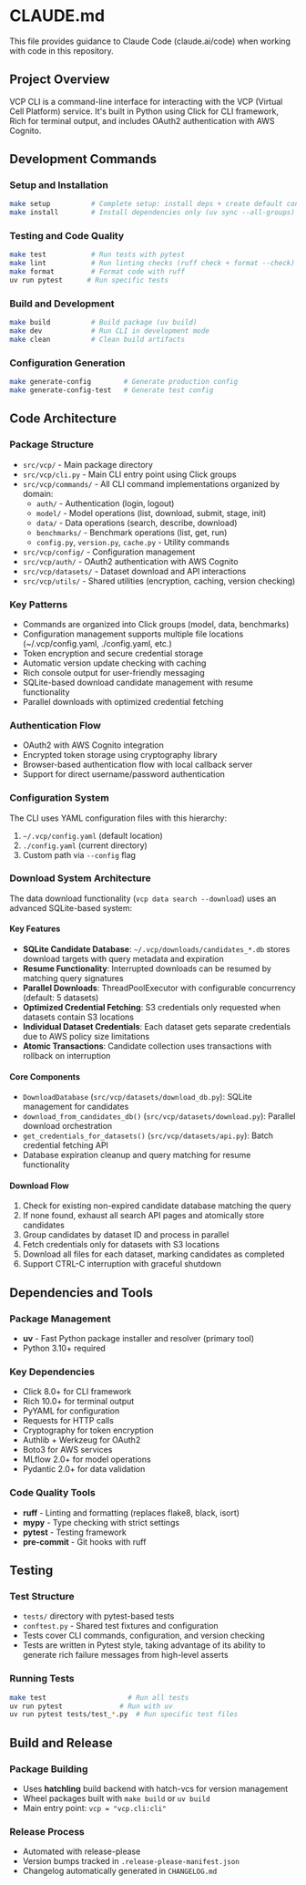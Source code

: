 # CLAUDE.md

This file provides guidance to Claude Code (claude.ai/code) when working with code in this repository.

## Project Overview

VCP CLI is a command-line interface for interacting with the VCP (Virtual Cell Platform) service. It's built in Python using Click for CLI framework, Rich for terminal output, and includes OAuth2 authentication with AWS Cognito.

## Development Commands

### Setup and Installation
```bash
make setup          # Complete setup: install deps + create default config
make install        # Install dependencies only (uv sync --all-groups)
```

### Testing and Code Quality
```bash
make test           # Run tests with pytest
make lint           # Run linting checks (ruff check + format --check)
make format         # Format code with ruff
uv run pytest      # Run specific tests
```

### Build and Development
```bash
make build          # Build package (uv build)
make dev            # Run CLI in development mode
make clean          # Clean build artifacts
```

### Configuration Generation
```bash
make generate-config        # Generate production config
make generate-config-test   # Generate test config
```

## Code Architecture

### Package Structure
- `src/vcp/` - Main package directory
- `src/vcp/cli.py` - Main CLI entry point using Click groups
- `src/vcp/commands/` - All CLI command implementations organized by domain:
  - `auth/` - Authentication (login, logout) 
  - `model/` - Model operations (list, download, submit, stage, init)
  - `data/` - Data operations (search, describe, download)
  - `benchmarks/` - Benchmark operations (list, get, run)
  - `config.py`, `version.py`, `cache.py` - Utility commands
- `src/vcp/config/` - Configuration management
- `src/vcp/auth/` - OAuth2 authentication with AWS Cognito
- `src/vcp/datasets/` - Dataset download and API interactions
- `src/vcp/utils/` - Shared utilities (encryption, caching, version checking)

### Key Patterns
- Commands are organized into Click groups (model, data, benchmarks)
- Configuration management supports multiple file locations (~/.vcp/config.yaml, ./config.yaml, etc.)
- Token encryption and secure credential storage
- Automatic version update checking with caching
- Rich console output for user-friendly messaging
- SQLite-based download candidate management with resume functionality
- Parallel downloads with optimized credential fetching

### Authentication Flow
- OAuth2 with AWS Cognito integration
- Encrypted token storage using cryptography library  
- Browser-based authentication flow with local callback server
- Support for direct username/password authentication

### Configuration System
The CLI uses YAML configuration files with this hierarchy:
1. `~/.vcp/config.yaml` (default location)
2. `./config.yaml` (current directory)
3. Custom path via `--config` flag

### Download System Architecture
The data download functionality (`vcp data search --download`) uses an advanced SQLite-based system:

#### Key Features
- **SQLite Candidate Database**: `~/.vcp/downloads/candidates_*.db` stores download targets with query metadata and expiration
- **Resume Functionality**: Interrupted downloads can be resumed by matching query signatures
- **Parallel Downloads**: ThreadPoolExecutor with configurable concurrency (default: 5 datasets)
- **Optimized Credential Fetching**: S3 credentials only requested when datasets contain S3 locations
- **Individual Dataset Credentials**: Each dataset gets separate credentials due to AWS policy size limitations
- **Atomic Transactions**: Candidate collection uses transactions with rollback on interruption

#### Core Components
- `DownloadDatabase` (`src/vcp/datasets/download_db.py`): SQLite management for candidates
- `download_from_candidates_db()` (`src/vcp/datasets/download.py`): Parallel download orchestration  
- `get_credentials_for_datasets()` (`src/vcp/datasets/api.py`): Batch credential fetching API
- Database expiration cleanup and query matching for resume functionality

#### Download Flow
1. Check for existing non-expired candidate database matching the query
2. If none found, exhaust all search API pages and atomically store candidates
3. Group candidates by dataset ID and process in parallel
4. Fetch credentials only for datasets with S3 locations
5. Download all files for each dataset, marking candidates as completed
6. Support CTRL-C interruption with graceful shutdown

## Dependencies and Tools

### Package Management
- **uv** - Fast Python package installer and resolver (primary tool)
- Python 3.10+ required

### Key Dependencies
- Click 8.0+ for CLI framework
- Rich 10.0+ for terminal output
- PyYAML for configuration
- Requests for HTTP calls
- Cryptography for token encryption
- Authlib + Werkzeug for OAuth2
- Boto3 for AWS services
- MLflow 2.0+ for model operations
- Pydantic 2.0+ for data validation

### Code Quality Tools
- **ruff** - Linting and formatting (replaces flake8, black, isort)
- **mypy** - Type checking with strict settings
- **pytest** - Testing framework
- **pre-commit** - Git hooks with ruff

## Testing

### Test Structure
- `tests/` directory with pytest-based tests
- `conftest.py` - Shared test fixtures and configuration
- Tests cover CLI commands, configuration, and version checking
- Tests are written in Pytest style, taking advantage of its ability to
  generate rich failure messages from high-level asserts

### Running Tests

```bash
make test                    # Run all tests
uv run pytest              # Run with uv
uv run pytest tests/test_*.py  # Run specific test files
```

## Build and Release

### Package Building
- Uses **hatchling** build backend with hatch-vcs for version management
- Wheel packages built with `make build` or `uv build`
- Main entry point: `vcp = "vcp.cli:cli"`

### Release Process
- Automated with release-please
- Version bumps tracked in `.release-please-manifest.json`
- Changelog automatically generated in `CHANGELOG.md`
